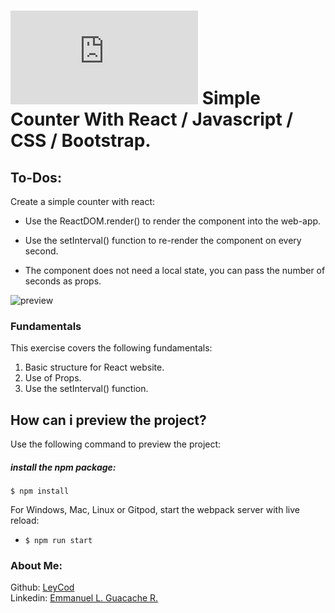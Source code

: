 # [![4Geeks Logo](https://assets.breatheco.de/apis/img/images.php?blob&random&cat=icon&tags=4geeks,16 "4Geeks Logo")](https://assets.breatheco.de/apis/img/images.php?blob&random&cat=icon&tags=4geeks,16 "4Geeks Logo") Simple Counter With React / Javascript / CSS / Bootstrap.

## To-Dos:

Create a simple counter with react:

-   Use the ReactDOM.render() to render the component into the web-app.

-   Use the setInterval() function to re-render the component on every second.

-   The component does not need a local state, you can pass the number of seconds as props.

![preview]()

### Fundamentals

This exercise covers the following fundamentals:

1. Basic structure for React website.
2. Use of Props.
3. Use the setInterval() function.

## How can i preview the project?

Use the following command to preview the project:

##### install the npm package:
```
$ npm install
```

For Windows, Mac, Linux or Gitpod, start the webpack server with live reload:
- `$ npm run start`


### About Me:

Github: [LeyCod](http://https://github.com/LeyCod "LeyCod")
<br>
Linkedin: [Emmanuel L. Guacache R.](http://https://www.linkedin.com/in/emmanuelleyan/ "Emmanuel Leyan Guacache Rodriguez")
